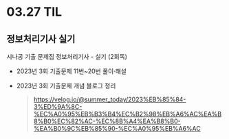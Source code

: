 <h1> 03.27 TIL </h1>

## 정보처리기사 실기

시나공 기출 문제집 정보처리기사 - 실기 (2회독)
  - 2023년 3회 기출문제 11번~20번 풀이·해설

  - 2023년 3회 기출문제 개념 블로그 정리
    > https://velog.io/@summer_today/2023%EB%85%84-3%ED%9A%8C-%EC%A0%95%EB%B3%B4%EC%B2%98%EB%A6%AC%EA%B8%B0%EC%82%AC-%EC%8B%A4%EA%B8%B0-%EA%B0%9C%EB%85%90-%EC%A0%95%EB%A6%AC